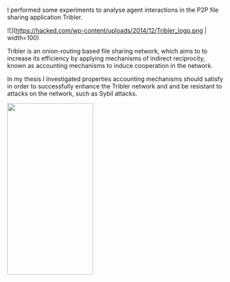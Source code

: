 I performed some experiments to analyse agent interactions in the P2P file sharing application Tribler.

![](https://hacked.com/wp-content/uploads/2014/12/Tribler_logo.png | width=100)

Tribler is an onion-routing based file sharing network, which aims to to increase its efficiency by applying mechanisms of indirect reciprocity, known as accounting mechanisms to induce cooperation in the network.

In my thesis I investigated properties accounting mechanisms should satisfy in order to successfully enhance the Tribler network and and be resistant to attacks on the network, such as Sybil attacks.

<img src="https://hacked.com/wp-content/uploads/2014/12/Tribler_logo.png" width="200" height="400" />
